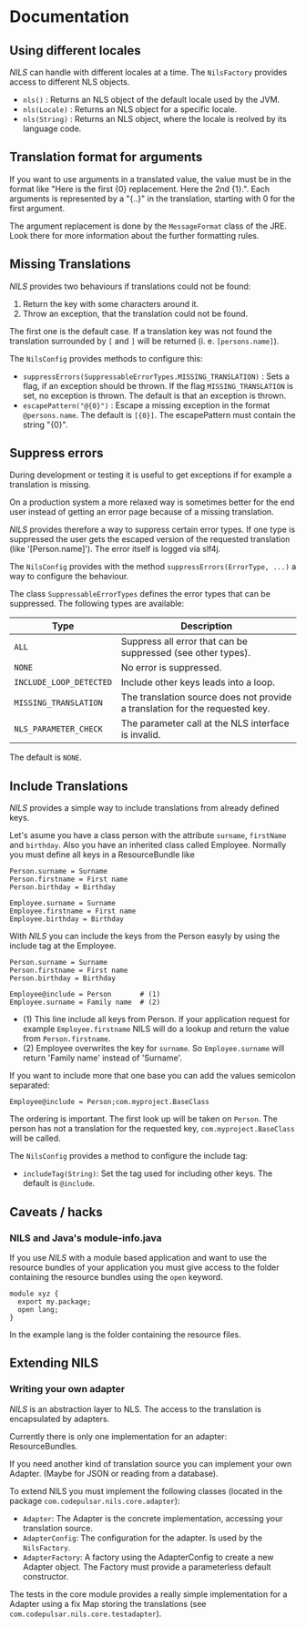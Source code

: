 # Documentation

## Using different locales

_NILS_ can handle with different locales at a time. The `NilsFactory` provides access to different NLS objects.

* `nls()` : Returns an NLS object of the default locale used by the JVM.
* `nls(Locale)` : Returns an NLS object for a specific locale.
* `nls(String)` : Returns an NLS object, where the locale is reolved by its language code.

## Translation format for arguments

If you want to use arguments in a translated value, the value must be in the format like "Here is the first {0} replacement. Here the 2nd {1}.". Each arguments is represented by a "{..}" in the translation, starting with 0 for the first argument.

The argument replacement is done by the `MessageFormat` class of the JRE. Look there for more information about the further formatting rules.

## Missing Translations

_NILS_ provides two behaviours if translations could not be found:

1. Return the key with some characters around it.
2. Throw an exception, that the translation could not be found.

The first one is the default case. If a translation key was not found the translation surrounded by `[` and `]` will be returned (i. e. `[persons.name]`).

The `NilsConfig` provides methods to configure this: 

* `suppressErrors(SuppressableErrorTypes.MISSING_TRANSLATION)` : Sets a flag, if an exception should be thrown. If the flag `MISSING_TRANSLATION` is set, no exception is thrown. The default is that an exception is thrown.
* `escapePattern("@{0}")` : Escape a missing exception in the format `@persons.name`. The default is `[{0}]`. The escapePattern must contain the string "{0}". 

## Suppress errors

During development or testing it is useful to get exceptions if for example a translation is missing.

On a production system a more relaxed way is sometimes better for the end user instead of getting an
error page because of a missing translation.


_NILS_ provides therefore a way to suppress certain error types. If one type is suppressed the user gets the escaped version of the requested translation (like '[Person.name]'). The error itself is logged via slf4j.

The `NilsConfig` provides with the method `suppressErrors(ErrorType, ...)` a way to configure the behaviour.

The class `SuppressableErrorTypes` defines the error types that can be suppressed. The following types are available:


| Type                    | Description
| ----------------------- | --------------------
| `ALL`                   | Suppress all error that can be suppressed (see other types).
| `NONE`                  | No error is suppressed.
| `INCLUDE_LOOP_DETECTED` | Include other keys leads into a loop.
| `MISSING_TRANSLATION`   | The translation source does not provide a translation for the requested key.
| `NLS_PARAMETER_CHECK`   |  The parameter call at the NLS interface is invalid.
 
The default is `NONE`.

## Include Translations

_NILS_ provides a simple way to include translations from already defined keys.

Let's asume you have a class person with the attribute `surname`, `firstName` and `birthday`. Also you have an inherited class called Employee.
Normally you must define all keys in a ResourceBundle like

```
Person.surname = Surname
Person.firstname = First name
Person.birthday = Birthday

Employee.surname = Surname
Employee.firstname = First name
Employee.birthday = Birthday
```

With _NILS_ you can include the keys from the Person easyly by using the include tag at the Employee.

```
Person.surname = Surname
Person.firstname = First name
Person.birthday = Birthday

Employee@include = Person       # (1)
Employee.surname = Family name  # (2)
```

* (1) This line include all keys from Person. If your application request for example `Employee.firstname` NILS will do a lookup and return the value from `Person.firstname`.
* (2) Employee overwrites the key for `surname`. So `Employee.surname` will return 'Family name' instead of 'Surname'.

If you want to include more that one base you can add the values semicolon separated:

```
Employee@include = Person;com.myproject.BaseClass
```

The ordering is important. The first look up will be taken on `Person`. The person has not a translation for the requested key, `com.myproject.BaseClass` will be called.

The `NilsConfig` provides a method to configure the include tag:

* `includeTag(String)`: Set the tag used for including other keys. The default is `@include`.

## Caveats / hacks

### NILS and Java's module-info.java

If you use _NILS_ with a module based application and want to use the resource bundles of your application you must give access to the folder containing the resource bundles using the `open` keyword.

```
module xyz {
  export my.package;
  open lang;
}
```

In the example lang is the folder containing the resource files.

## Extending NILS

### Writing your own adapter

_NILS_ is an abstraction layer to NLS. The access to the translation is encapsulated by adapters.

Currently there is only one implementation for an adapter: ResourceBundles.

If you need another kind of translation source you can implement your own Adapter. (Maybe for JSON or reading from a database).

To extend NILS you must implement the following classes (located in the package `com.codepulsar.nils.core.adapter`):

* `Adapter`: The Adapter is the concrete implementation, accessing your translation source. 
* `AdapterConfig`: The configuration for the adapter. Is used by the `NilsFactory`.
* `AdapterFactory`: A factory using the AdapterConfig to create a new Adapter object. The Factory must provide a parameterless default constructor.

The tests in the core module provides a really simple implementation for a Adapter using a fix Map storing the translations (see `com.codepulsar.nils.core.testadapter`).
